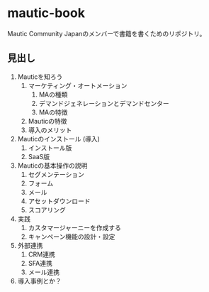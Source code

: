 # mautic-book
Mautic Community Japanのメンバーで書籍を書くためのリポジトリ。

## 見出し
1. Mauticを知ろう
	1. マーケティング・オートメーション
		1. MAの種類
		2. デマンドジェネレーションとデマンドセンター
		3. MAの特徴
	2. Mauticの特徴
	3. 導入のメリット
2. Mauticのインストール (導入)
	1. インストール版
	2. SaaS版 
3. Mauticの基本操作の説明
	1. セグメンテーション
	2. フォーム
	3. メール
	4. アセットダウンロード
	5. スコアリング
4. 実践
	1. カスタマージャーニーを作成する
	2. キャンペーン機能の設計・設定
5. 外部連携
	1. CRM連携
	2. SFA連携
	3. メール連携
6. 導入事例とか？
